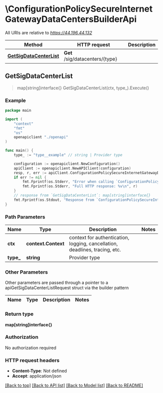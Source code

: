 # \ConfigurationPolicySecureInternetGatewayDataCentersBuilderApi

All URIs are relative to *https://44.196.44.132*

Method | HTTP request | Description
------------- | ------------- | -------------
[**GetSigDataCenterList**](ConfigurationPolicySecureInternetGatewayDataCentersBuilderApi.md#GetSigDataCenterList) | **Get** /sig/datacenters/{type} | 



## GetSigDataCenterList

> map[string]interface{} GetSigDataCenterList(ctx, type_).Execute()





### Example

```go
package main

import (
    "context"
    "fmt"
    "os"
    openapiclient "./openapi"
)

func main() {
    type_ := "type__example" // string | Provider type

    configuration := openapiclient.NewConfiguration()
    apiClient := openapiclient.NewAPIClient(configuration)
    resp, r, err := apiClient.ConfigurationPolicySecureInternetGatewayDataCentersBuilderApi.GetSigDataCenterList(context.Background(), type_).Execute()
    if err != nil {
        fmt.Fprintf(os.Stderr, "Error when calling `ConfigurationPolicySecureInternetGatewayDataCentersBuilderApi.GetSigDataCenterList``: %v\n", err)
        fmt.Fprintf(os.Stderr, "Full HTTP response: %v\n", r)
    }
    // response from `GetSigDataCenterList`: map[string]interface{}
    fmt.Fprintf(os.Stdout, "Response from `ConfigurationPolicySecureInternetGatewayDataCentersBuilderApi.GetSigDataCenterList`: %v\n", resp)
}
```

### Path Parameters


Name | Type | Description  | Notes
------------- | ------------- | ------------- | -------------
**ctx** | **context.Context** | context for authentication, logging, cancellation, deadlines, tracing, etc.
**type_** | **string** | Provider type | 

### Other Parameters

Other parameters are passed through a pointer to a apiGetSigDataCenterListRequest struct via the builder pattern


Name | Type | Description  | Notes
------------- | ------------- | ------------- | -------------


### Return type

**map[string]interface{}**

### Authorization

No authorization required

### HTTP request headers

- **Content-Type**: Not defined
- **Accept**: application/json

[[Back to top]](#) [[Back to API list]](../README.md#documentation-for-api-endpoints)
[[Back to Model list]](../README.md#documentation-for-models)
[[Back to README]](../README.md)

